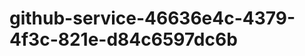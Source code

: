 github-service-46636e4c-4379-4f3c-821e-d84c6597dc6b
===================================================
